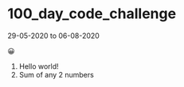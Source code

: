 # 100_day_code_challenge
29-05-2020 to 06-08-2020

:grinning:

1. Hello world!
1. Sum of any 2 numbers